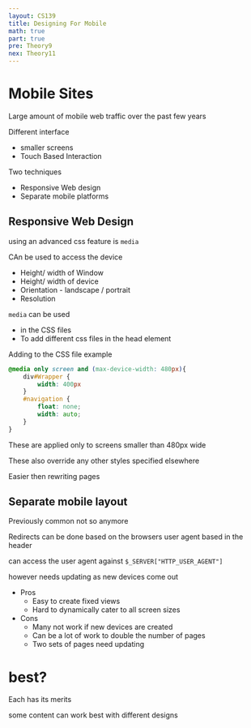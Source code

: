 ```yaml
---
layout: CS139
title: Designing For Mobile
math: true
part: true
pre: Theory9
nex: Theory11
---
```

# Mobile Sites

Large amount of mobile web traffic over the past few years

Different interface
* smaller screens
* Touch Based Interaction

Two techniques
* Responsive Web design
* Separate mobile platforms

## Responsive Web Design
using an advanced css feature is `media`

CAn be used to access the device
* Height/ width of Window
* Height/ width of device
* Orientation - landscape / portrait
* Resolution

`media` can be used
* in the CSS files
* To add different css files in the head element

Adding to the CSS file example

``` css
@media only screen and (max-device-width: 480px){
    div#Wrapper {
        width: 400px
    }
    #navigation {
        float: none;
        width: auto;
    }
}
```
These are applied only to screens smaller than 480px wide

These also override any other styles specified elsewhere

Easier then rewriting pages

## Separate mobile layout
Previously common not so anymore

Redirects can be done based on the browsers user agent based in the header

can access the user agent against `$_SERVER["HTTP_USER_AGENT"]`

however needs updating as new devices come out

* Pros
    * Easy to create fixed views
    * Hard to dynamically cater to all screen sizes
* Cons
    * Many not work if new devices are created
    * Can be a lot of work to double the number of pages
    * Two sets of pages need updating

# best?
Each has its merits

some content can work best with different designs

